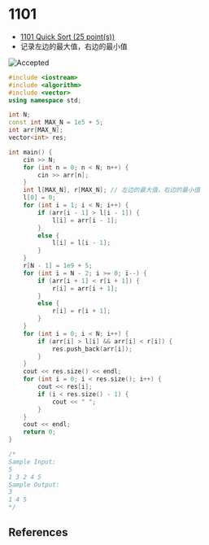 # 1101

- [1101 Quick Sort (25 point(s))](https://pintia.cn/problem-sets/994805342720868352/problems/994805366343188480)
- 记录左边的最大值，右边的最小值

![Accepted](https://i.loli.net/2019/08/30/NVORz1bhJpTQmXc.png)

```c++
#include <iostream>
#include <algorithm>
#include <vector>
using namespace std;

int N;
const int MAX_N = 1e5 + 5;
int arr[MAX_N];
vector<int> res;

int main() {
	cin >> N;
	for (int n = 0; n < N; n++) {
		cin >> arr[n];
	}
	int l[MAX_N], r[MAX_N]; // 左边的最大值，右边的最小值
	l[0] = 0;
	for (int i = 1; i < N; i++) {
		if (arr[i - 1] > l[i - 1]) {
			l[i] = arr[i - 1];
		}
		else {
			l[i] = l[i - 1];
		}
	}
	r[N - 1] = 1e9 + 5;
	for (int i = N - 2; i >= 0; i--) {
		if (arr[i + 1] < r[i + 1]) {
			r[i] = arr[i + 1];
		}
		else {
			r[i] = r[i + 1];
		}
	}
	for (int i = 0; i < N; i++) {
		if (arr[i] > l[i] && arr[i] < r[i]) {
			res.push_back(arr[i]);
		}
	}
	cout << res.size() << endl;
	for (int i = 0; i < res.size(); i++) {
		cout << res[i];
		if (i < res.size() - 1) {
			cout << " ";
		}
	}
	cout << endl;
	return 0;
}

/*
Sample Input:
5
1 3 2 4 5
Sample Output:
3
1 4 5
*/

```

## References

